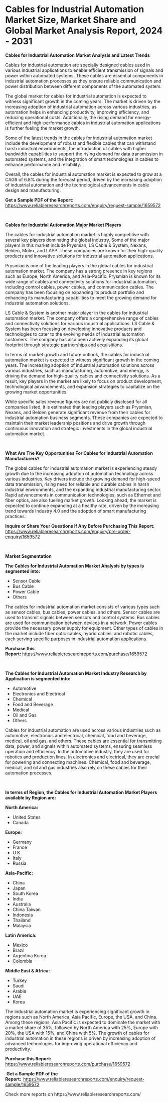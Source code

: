 <p><h1>Cables for Industrial Automation Market Size, Market Share and Global Market Analysis Report, 2024 - 2031</h1></p><p><strong>Cables for Industrial Automation Market Analysis and Latest Trends</strong></p>
<p><p>Cables for industrial automation are specially designed cables used in various industrial applications to enable efficient transmission of signals and power within automated systems. These cables are essential components in industrial automation processes as they ensure reliable communication and power distribution between different components of the automated system.</p><p>The global market for cables for industrial automation is expected to witness significant growth in the coming years. The market is driven by the increasing adoption of industrial automation across various industries, as automation helps in enhancing productivity, improving efficiency, and reducing operational costs. Additionally, the rising demand for energy-efficient and high-performance cables in industrial automation applications is further fueling the market growth.</p><p>Some of the latest trends in the cables for industrial automation market include the development of robust and flexible cables that can withstand harsh industrial environments, the introduction of cables with higher bandwidth capabilities to support the rising demand for data transmission in automated systems, and the integration of smart technologies in cables to enhance performance and reliability.</p><p>Overall, the cables for industrial automation market is expected to grow at a CAGR of 6.8% during the forecast period, driven by the increasing adoption of industrial automation and the technological advancements in cable design and manufacturing.</p></p>
<p><strong>Get a Sample PDF of the Report:&nbsp;</strong> <a href="https://www.reliableresearchreports.com/enquiry/request-sample/1659572">https://www.reliableresearchreports.com/enquiry/request-sample/1659572</a></p>
<p>&nbsp;</p>
<p><strong>Cables for Industrial Automation Major Market Players</strong></p>
<p><p>The cables for industrial automation market is highly competitive with several key players dominating the global industry. Some of the major players in this market include Prysmian, LS Cable & System, Nexans, Belden, Molex, and LAPP. These companies are known for their high-quality products and innovative solutions for industrial automation applications.</p><p>Prysmian is one of the leading players in the global cables for industrial automation market. The company has a strong presence in key regions such as Europe, North America, and Asia-Pacific. Prysmian is known for its wide range of cables and connectivity solutions for industrial automation, including control cables, power cables, and communication cables. The company has been focusing on expanding its product portfolio and enhancing its manufacturing capabilities to meet the growing demand for industrial automation solutions.</p><p>LS Cable & System is another major player in the cables for industrial automation market. The company offers a comprehensive range of cables and connectivity solutions for various industrial applications. LS Cable & System has been focusing on developing innovative products and technologies to cater to the evolving needs of industrial automation customers. The company has also been actively expanding its global footprint through strategic partnerships and acquisitions.</p><p>In terms of market growth and future outlook, the cables for industrial automation market is expected to witness significant growth in the coming years. The increasing adoption of industrial automation solutions across various industries, such as manufacturing, automotive, and energy, is driving the demand for high-quality cables and connectivity solutions. As a result, key players in the market are likely to focus on product development, technological advancements, and expansion strategies to capitalize on the growing market opportunities.</p><p>While specific sales revenue figures are not publicly disclosed for all companies listed, it is estimated that leading players such as Prysmian, Nexans, and Belden generate significant revenue from their cables for industrial automation business segments. These companies are expected to maintain their market leadership positions and drive growth through continuous innovation and strategic investments in the global industrial automation market.</p></p>
<p>&nbsp;</p>
<p><strong>What Are The Key Opportunities For Cables for Industrial Automation Manufacturers?</strong></p>
<p><p>The global cables for industrial automation market is experiencing steady growth due to the increasing adoption of automation technology across various industries. Key drivers include the growing demand for high-speed data transmission, rising need for reliable and durable cables in harsh industrial environments, and the expanding industrial manufacturing sector. Rapid advancements in communication technologies, such as Ethernet and fiber optics, are also fueling market growth. Looking ahead, the market is expected to continue expanding at a healthy rate, driven by the increasing trend towards Industry 4.0 and the adoption of smart manufacturing practices.</p></p>
<p><strong>Inquire or Share Your Questions If Any Before Purchasing This Report:</strong> <a href="https://www.reliableresearchreports.com/enquiry/pre-order-enquiry/1659572">https://www.reliableresearchreports.com/enquiry/pre-order-enquiry/1659572</a></p>
<p>&nbsp;</p>
<p><strong>Market Segmentation</strong></p>
<p><strong>The Cables for Industrial Automation Market Analysis by types is segmented into:</strong></p>
<p><ul><li>Sensor Cable</li><li>Bus Cable</li><li>Power Cable</li><li>Others</li></ul></p>
<p><p>The cables for industrial automation market consists of various types such as sensor cables, bus cables, power cables, and others. Sensor cables are used to transmit signals between sensors and control systems. Bus cables are used for communication between devices in a network. Power cables provide the necessary power supply for equipment. Other types of cables in the market include fiber optic cables, hybrid cables, and robotic cables, each serving specific purposes in industrial automation applications.</p></p>
<p><strong>Purchase this Report:&nbsp;</strong><a href="https://www.reliableresearchreports.com/purchase/1659572">https://www.reliableresearchreports.com/purchase/1659572</a></p>
<p>&nbsp;</p>
<p><strong>The Cables for Industrial Automation Market Industry Research by Application is segmented into:</strong></p>
<p><ul><li>Automotive</li><li>Electronics and Electrical</li><li>Chemical</li><li>Food and Beverage</li><li>Medical</li><li>Oil and Gas</li><li>Others</li></ul></p>
<p><p>Cables for industrial automation are used across various industries such as automotive, electronics and electrical, chemical, food and beverage, medical, oil and gas, and others. These cables are essential for transmitting data, power, and signals within automated systems, ensuring seamless operation and efficiency. In the automotive industry, they are used for robotics and production lines. In electronics and electrical, they are crucial for powering and connecting machines. Chemical, food and beverage, medical, and oil and gas industries also rely on these cables for their automation processes.</p></p>
<p>&nbsp;</p>
<p><strong>In terms of Region, the Cables for Industrial Automation Market Players available by Region are:</strong></p>
<p>
    <p> <strong> North America: </strong>
        <ul>
            <li>United States</li>
            <li>Canada</li>
        </ul>
        </p> 
    <p> <strong> Europe: </strong>
        <ul>
            <li>Germany</li>
            <li>France</li>
            <li>U.K.</li>
            <li>Italy</li>
            <li>Russia</li>
        </ul>
        </p> 
    <p> <strong> Asia-Pacific: </strong>
        <ul>
            <li>China</li>
            <li>Japan</li>
            <li>South Korea</li>
            <li>India</li>
            <li>Australia</li>
            <li>China Taiwan</li>
            <li>Indonesia</li>
            <li>Thailand</li>
            <li>Malaysia</li>
        </ul>
        </p> 
    <p> <strong> Latin America: </strong>
        <ul>
            <li>Mexico</li>
            <li>Brazil</li>
            <li>Argentina Korea</li>
            <li>Colombia</li>
        </ul>
        </p> 
    <p> <strong> Middle East & Africa: </strong>
        <ul>
            <li>Turkey</li>
            <li>Saudi</li>
            <li>Arabia</li>
            <li>UAE</li>
            <li>Korea</li>
        </ul>
    </p>
    </p>
<p><p>The industrial automation market is experiencing significant growth in regions such as North America, Asia Pacific, Europe, the USA, and China. Among these regions, Asia Pacific is expected to dominate the market with a market share of 35%, followed by North America with 25%, Europe with 20%, the USA with 15%, and China with 5%. The growth of cables for industrial automation in these regions is driven by increasing adoption of advanced technologies for improving operational efficiency and productivity.</p></p>
<p><strong>Purchase this Report: </strong><a href="https://www.reliableresearchreports.com/purchase/1659572">https://www.reliableresearchreports.com/purchase/1659572</a></p>
<p>&nbsp;<strong>Get a Sample PDF of the Report:&nbsp;&nbsp;</strong><a href="https://www.reliableresearchreports.com/enquiry/request-sample/1659572">https://www.reliableresearchreports.com/enquiry/request-sample/1659572</a></p>
<p><strong></strong></p>
<p>Check more reports on https://www.reliableresearchreports.com/</p>
